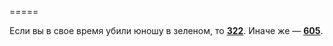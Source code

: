 =====

Если вы в свое время убили юношу в зеленом, то [**322**](#n_322). Иначе же — [**605**](#n_605).

